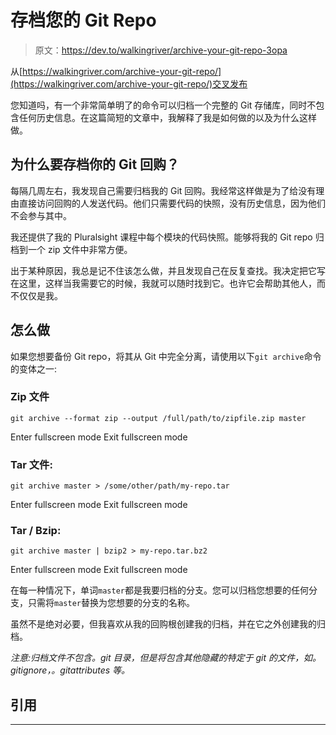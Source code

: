 # 存档您的 Git Repo

> 原文：<https://dev.to/walkingriver/archive-your-git-repo-3opa>

从[https://walkingriver.com/archive-your-git-repo/](https://walkingriver.com/archive-your-git-repo/)交叉发布

您知道吗，有一个非常简单明了的命令可以归档一个完整的 Git 存储库，同时不包含任何历史信息。在这篇简短的文章中，我解释了我是如何做的以及为什么这样做。

## 为什么要存档你的 Git 回购？

每隔几周左右，我发现自己需要归档我的 Git 回购。我经常这样做是为了给没有理由直接访问回购的人发送代码。他们只需要代码的快照，没有历史信息，因为他们不会参与其中。

我还提供了我的 Pluralsight 课程中每个模块的代码快照。能够将我的 Git repo 归档到一个 zip 文件中非常方便。

出于某种原因，我总是记不住该怎么做，并且发现自己在反复查找。我决定把它写在这里，这样当我需要它的时候，我就可以随时找到它。也许它会帮助其他人，而不仅仅是我。

## 怎么做

如果您想要备份 Git repo，将其从 Git 中完全分离，请使用以下`git archive`命令的变体之一:

### Zip 文件

```
git archive --format zip --output /full/path/to/zipfile.zip master 
```

Enter fullscreen mode Exit fullscreen mode

### Tar 文件:

```
git archive master > /some/other/path/my-repo.tar 
```

Enter fullscreen mode Exit fullscreen mode

### Tar / Bzip:

```
git archive master | bzip2 > my-repo.tar.bz2 
```

Enter fullscreen mode Exit fullscreen mode

在每一种情况下，单词`master`都是我要归档的分支。您可以归档您想要的任何分支，只需将`master`替换为您想要的分支的名称。

虽然不是绝对必要，但我喜欢从我的回购根创建我的归档，并在它之外创建我的归档。

*注意:归档文件不包含。git 目录，但是将包含其他隐藏的特定于 git 的文件，如。gitignore，。gitattributes 等。*

## 引用

* * *
